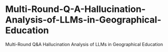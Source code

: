 # Multi-Round-Q-A-Hallucination-Analysis-of-LLMs-in-Geographical-Education
Multi-Round Q&amp;A Hallucination Analysis of LLMs in Geographical Education
